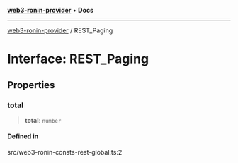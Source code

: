 [**web3-ronin-provider**](../README.md) • **Docs**

***

[web3-ronin-provider](../globals.md) / REST\_Paging

# Interface: REST\_Paging

## Properties

### total

> **total**: `number`

#### Defined in

src/web3-ronin-consts-rest-global.ts:2
